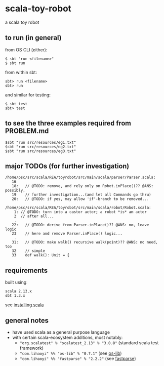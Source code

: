# scala-toy-robot

a scala toy robot

## to run (in general)

from OS CLI (either):

    $ sbt "run <filename>"
    $ sbt run

from within  sbt:

    sbt> run <filename>
    sbt> run

and similar for testing:

    $ sbt test
    sbt> test

## to see the three examples required from PROBLEM.md

    $sbt "run src/resources/eg1.txt"
    $sbt "run src/resources/eg2.txt"
    $sbt "run src/resources/eg3.txt"

## major TODOs (for further investigation)

```
/home/psc/src/scala/REA/toyrobot/src/main/scala/parser/Parser.scala:
   16  
   18:   // @TODO: remove, and rely only on Robot.inPlace()?? @ANS: possibly,
   19    // further investigation...(and let all Commands go thru)
   20:   // @TODO: if yes, may allow 'if'-branch to be removed...

/home/psc/src/scala/REA/toyrobot/src/main/scala/robot/Robot.scala:
    1: // @TODO: turn into a castor actor; a robot *is* an actor
    2  // after all...
    .
   22:   // @TODO: derive from Parser.inPlace()?? @ANS: no, leave logic
   23    // here and remove Parser.inPlace() logic...
    .    
   31:   // @TODO: make walk() recursive walk(point)?? @ANS: no need, too
   32    // simple
   33    def walk(): Unit = {
```

## requirements

built using:

    scala 2.13.x
    sbt 1.3.x

see [installing scala](https://www.scala-lang.org/download/)

## general notes

* have used scala as a general purpose language
* with certain scala-ecosystem additions, most notably:
    - `"org.scalatest" % "scalatest_2.13" % "3.0.8"` (standard scala test framework)
    - `"com.lihaoyi" %% "os-lib" % "0.7.1"` (see [os-lib](https://github.com/lihaoyi/os-lib))
    - `"com.lihaoyi" %% "fastparse" % "2.2.2"` (see [fastparse](http://www.lihaoyi.com/fastparse/))